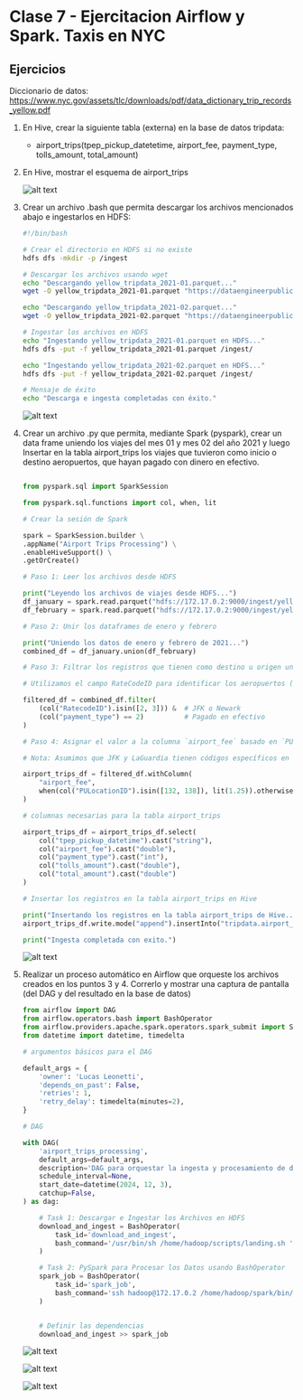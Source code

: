 # Clase 7 - Ejercitacion Airflow y Spark. Taxis en NYC

## Ejercicios

Diccionario de datos:
    <https://www.nyc.gov/assets/tlc/downloads/pdf/data_dictionary_trip_records_yellow.pdf>

1. En Hive, crear la siguiente tabla (externa) en la base de datos tripdata:

    - airport_trips(tpep_pickup_datetetime, airport_fee, payment_type, tolls_amount, total_amount)
2. En Hive, mostrar el esquema de airport_trips

    ![alt text](image.png)

3. Crear un archivo .bash que permita descargar los archivos mencionados abajo e
ingestarlos en HDFS:

    ```bash
    #!/bin/bash

    # Crear el directorio en HDFS si no existe
    hdfs dfs -mkdir -p /ingest

    # Descargar los archivos usando wget
    echo "Descargando yellow_tripdata_2021-01.parquet..."
    wget -O yellow_tripdata_2021-01.parquet "https://dataengineerpublic.blob.core.windows.net/data-engineer/yellow_tripdata_2021-01.parquet"

    echo "Descargando yellow_tripdata_2021-02.parquet..."
    wget -O yellow_tripdata_2021-02.parquet "https://dataengineerpublic.blob.core.windows.net/data-engineer/yellow_tripdata_2021-02.parquet"

    # Ingestar los archivos en HDFS
    echo "Ingestando yellow_tripdata_2021-01.parquet en HDFS..."
    hdfs dfs -put -f yellow_tripdata_2021-01.parquet /ingest/

    echo "Ingestando yellow_tripdata_2021-02.parquet en HDFS..."
    hdfs dfs -put -f yellow_tripdata_2021-02.parquet /ingest/

    # Mensaje de éxito
    echo "Descarga e ingesta completadas con éxito."
    ```

    ![alt text](image-1.png)

4. Crear un archivo .py que permita, mediante Spark (pyspark), crear un data frame uniendo los
viajes del mes 01 y mes 02 del año 2021 y luego Insertar en la tabla airport_trips los
viajes que tuvieron como inicio o destino aeropuertos, que hayan pagado con dinero en efectivo.

    ```python

    from pyspark.sql import SparkSession

    from pyspark.sql.functions import col, when, lit

    # Crear la sesión de Spark

    spark = SparkSession.builder \
    .appName("Airport Trips Processing") \
    .enableHiveSupport() \
    .getOrCreate()

    # Paso 1: Leer los archivos desde HDFS

    print("Leyendo los archivos de viajes desde HDFS...")
    df_january = spark.read.parquet("hdfs://172.17.0.2:9000/ingest/yellow_tripdata_2021-01.parquet")
    df_february = spark.read.parquet("hdfs://172.17.0.2:9000/ingest/yellow_tripdata_2021-02.parquet")

    # Paso 2: Unir los dataframes de enero y febrero

    print("Uniendo los datos de enero y febrero de 2021...")
    combined_df = df_january.union(df_february)

    # Paso 3: Filtrar los registros que tienen como destino u origen un aeropuerto y pagaron en efectivo

    # Utilizamos el campo RateCodeID para identificar los aeropuertos (2 = JFK, 3 = Newark)

    filtered_df = combined_df.filter(
        (col("RatecodeID").isin([2, 3])) &  # JFK o Newark
        (col("payment_type") == 2)          # Pagado en efectivo
    )

    # Paso 4: Asignar el valor a la columna `airport_fee` basado en `PULocationID`

    # Nota: Asumimos que JFK y LaGuardia tienen códigos específicos en `PULocationID`

    airport_trips_df = filtered_df.withColumn(
        "airport_fee",
        when(col("PULocationID").isin([132, 138]), lit(1.25)).otherwise(lit(0.0))  # 132 y 138 son los códigos de JFK y LaGuardia
    )

    # columnas necesarias para la tabla airport_trips

    airport_trips_df = airport_trips_df.select(
        col("tpep_pickup_datetime").cast("string"),
        col("airport_fee").cast("double"),
        col("payment_type").cast("int"),
        col("tolls_amount").cast("double"),
        col("total_amount").cast("double")
    )

    # Insertar los registros en la tabla airport_trips en Hive

    print("Insertando los registros en la tabla airport_trips de Hive...")
    airport_trips_df.write.mode("append").insertInto("tripdata.airport_trips")

    print("Ingesta completada con exito.")

    ```

    ![alt text](image-2.png)

5. Realizar un proceso automático en Airflow que orqueste los archivos creados en los
puntos 3 y 4. Correrlo y mostrar una captura de pantalla (del DAG y del resultado en la
base de datos)

    ```python
    from airflow import DAG
    from airflow.operators.bash import BashOperator
    from airflow.providers.apache.spark.operators.spark_submit import SparkSubmitOperator
    from datetime import datetime, timedelta

    # argumentos básicos para el DAG

    default_args = {
        'owner': 'Lucas Leonetti',
        'depends_on_past': False,
        'retries': 1,
        'retry_delay': timedelta(minutes=2),
    }

    # DAG

    with DAG(
        'airport_trips_processing',
        default_args=default_args,
        description='DAG para orquestar la ingesta y procesamiento de datos de viajes de taxis a aeropuertos en Hive',
        schedule_interval=None,
        start_date=datetime(2024, 12, 3),
        catchup=False,
    ) as dag:

        # Task 1: Descargar e Ingestar los Archivos en HDFS
        download_and_ingest = BashOperator(
            task_id='download_and_ingest',
            bash_command='/usr/bin/sh /home/hadoop/scripts/landing.sh ',
        )

        # Task 2: PySpark para Procesar los Datos usando BashOperator
        spark_job = BashOperator(
            task_id='spark_job',
            bash_command='ssh hadoop@172.17.0.2 /home/hadoop/spark/bin/spark-submit --files /home/hadoop/hive/conf/hive-site.xml /home/hadoop/scripts/airport_trips_ingestion.py ',
        )


        # Definir las dependencias
        download_and_ingest >> spark_job
    ```

    ![alt text](image-3.png)

    ![alt text](image-4.png)

    ![alt text](image-5.png)
